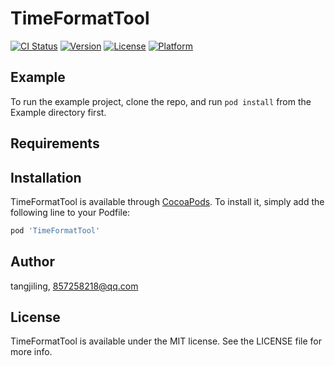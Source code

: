 # TimeFormatTool

[![CI Status](https://img.shields.io/travis/tangjiling/TimeFormatTool.svg?style=flat)](https://travis-ci.org/tangjiling/TimeFormatTool)
[![Version](https://img.shields.io/cocoapods/v/TimeFormatTool.svg?style=flat)](https://cocoapods.org/pods/TimeFormatTool)
[![License](https://img.shields.io/cocoapods/l/TimeFormatTool.svg?style=flat)](https://cocoapods.org/pods/TimeFormatTool)
[![Platform](https://img.shields.io/cocoapods/p/TimeFormatTool.svg?style=flat)](https://cocoapods.org/pods/TimeFormatTool)

## Example

To run the example project, clone the repo, and run `pod install` from the Example directory first.

## Requirements

## Installation

TimeFormatTool is available through [CocoaPods](https://cocoapods.org). To install
it, simply add the following line to your Podfile:

```ruby
pod 'TimeFormatTool'
```

## Author

tangjiling, 857258218@qq.com

## License

TimeFormatTool is available under the MIT license. See the LICENSE file for more info.
